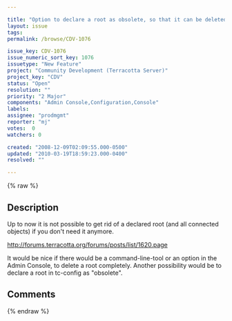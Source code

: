 ```yaml
---

title: "Option to declare a root as obsolete, so that it can be deleted from database"
layout: issue
tags: 
permalink: /browse/CDV-1076

issue_key: CDV-1076
issue_numeric_sort_key: 1076
issuetype: "New Feature"
project: "Community Development (Terracotta Server)"
project_key: "CDV"
status: "Open"
resolution: ""
priority: "2 Major"
components: "Admin Console,Configuration,Console"
labels: 
assignee: "prodmgmt"
reporter: "mj"
votes:  0
watchers: 0

created: "2008-12-09T02:09:55.000-0500"
updated: "2010-03-19T18:59:23.000-0400"
resolved: ""

---
```




{% raw %}



## Description

<div markdown="1" class="description">

Up to now it is not possible to get rid of a declared root (and all connected objects) if you don't need it anymore.

http://forums.terracotta.org/forums/posts/list/1620.page

It would be nice if there would be a command-line-tool or an option in the Admin Console, to delete a root completely. Another possibility would be to declare a root in tc-config as "obsolete".


</div>

## Comments



{% endraw %}
